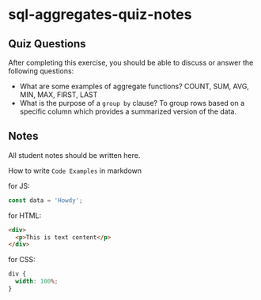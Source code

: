 # sql-aggregates-quiz-notes

## Quiz Questions

After completing this exercise, you should be able to discuss or answer the following questions:

- What are some examples of aggregate functions?
  COUNT, SUM, AVG, MIN, MAX, FIRST, LAST
- What is the purpose of a `group by` clause?
  To group rows based on a specific column which provides a summarized version of the data.

## Notes

All student notes should be written here.

How to write `Code Examples` in markdown

for JS:

```javascript
const data = 'Howdy';
```

for HTML:

```html
<div>
  <p>This is text content</p>
</div>
```

for CSS:

```css
div {
  width: 100%;
}
```
